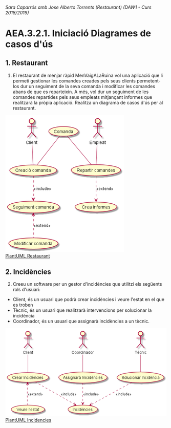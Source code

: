 ###### Sara Caparrós amb Jose Alberto Torrents (Restaurant) (DAW1 - Curs 2018/2019)

# AEA.3.2.1. Iniciació Diagrames de casos d'ús

## 1. Restaurant
1.	El restaurant de menjar ràpid MenVaigALaRuina vol una aplicació que li permeti gestionar les comandes creades pels seus clients permetent-los dur un seguiment de la seva comanda i modificar les comandes abans de que es reparteixin. A més, vol dur un seguiment de les comandes repartides pels seus empleats mitjançant informes que realitzarà la pròpia aplicació. Realitza un diagrama de casos d'ús per al restaurant.

![Restaurant.png](./img/Restaurant.png)   
[PlantUML Restaurant](./PlantUML/Restaurant.puml "Restaurant.puml")

## 2. Incidències
2.	Creeu un software per un gestor d'incidències que utilitzi els següents rols d'usuari: 
-	Client, és un usuari que podrà crear incidències i veure l'estat en el que es troben 
-	Tècnic, és un usuari que realitzarà intervencions per solucionar la incidència 
-	Coordinador, és un usuari que assignarà incidències a un tècnic. 


![Incidencies.png](./img/Incidencies.png)   
[PlantUML Incidencies](./PlantUML/Incidencies.puml "Incidencies.puml")
